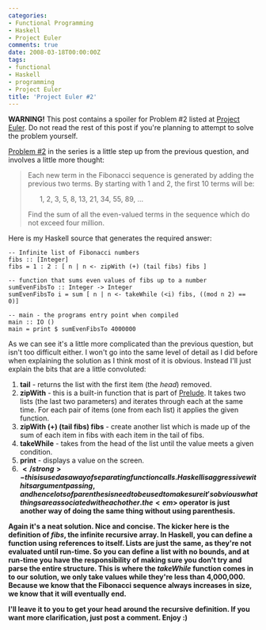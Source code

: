```yaml
---
categories:
- Functional Programming
- Haskell
- Project Euler
comments: true
date: 2008-03-18T00:00:00Z
tags:
- functional
- Haskell
- programming
- Project Euler
title: 'Project Euler #2'
---
```


<strong>WARNING!</strong> This post contains a spoiler for Problem #2 listed at <a href="http://projecteuler.net/" title="Project Euler">Project Euler</a>. Do not read the rest of this post if you're planning to attempt to solve the problem yourself.

<!--more-->

<a href="http://projecteuler.net/index.php?section=problems&id=2">Problem #2</a> in the series is a little step up from the previous question, and involves a little more thought:<blockquote><p>Each new term in the Fibonacci sequence is generated by adding the previous two terms. By starting with 1 and 2, the first 10 terms will be:

&nbsp;&nbsp;&nbsp;&nbsp;&nbsp;&nbsp;1, 2, 3, 5, 8, 13, 21, 34, 55, 89, ...

Find the sum of all the even-valued terms in the sequence which do not exceed four million.</p></blockquote>

Here is my Haskell source that generates the required answer:
```
-- Infinite list of Fibonacci numbers
fibs :: [Integer]
fibs = 1 : 2 : [ n | n <- zipWith (+) (tail fibs) fibs ]

-- function that sums even values of fibs up to a number
sumEvenFibsTo :: Integer -> Integer
sumEvenFibsTo i = sum [ n | n <- takeWhile (<i) fibs, ((mod n 2) == 0)]

-- main - the programs entry point when compiled
main :: IO ()
main = print $ sumEvenFibsTo 4000000
```

As we can see it's a little more complicated than the previous question, but isn't too difficult either. I won't go into the same level of detail as I did before when explaining the solution as I think most of it is obvious. Instead I'll just explain the bits that are a little convoluted:<ol><li><strong>tail</strong> - returns the list with the first item (the <em>head</em>) removed.</li><li><strong>zipWith</strong> - this is a built-in function that is part of <a href="http://www.haskell.org/hoogle/hoodoc.cgi?module=Prelude&mode=module" title="Prelude">Prelude</a>. It takes two lists (the last two parameters) and iterates through each at the same time. For each pair of items (one from each list) it applies the given function.</li><li><strong>zipWith (+) (tail fibs) fibs</strong> - create another list which is made up of the sum of each item in fibs with each item in the tail of fibs.</li><li><strong>takeWhile</strong> - takes from the head of the list until the value meets a given condition.</li><li><strong>print</strong> - displays a value on the screen.</li><li><strong>$</strong> - this is used as a way of separating function calls. Haskell is aggressive with its argument passing, and hence lots of parenthesis need to be used to make sure it's obvious what things are associated with each other. the <em>$</em> operator is just another way of doing the same thing without using parenthesis.</li></ol>
Again it's a neat solution. Nice and concise. The kicker here is the definition of <em>fibs</em>, the infinite recursive array. In Haskell, you can define a function using references to itself. Lists are just the same, as they're not evaluated until run-time. So you can define a list with no bounds, and at run-time you have the responsibility of making sure you don't try and parse the entire structure. This is where the <em>takeWhile</em> function comes in to our solution, we only take values while they're less than 4,000,000. Because we know that the Fibonacci sequence always increases in size, we know that it will eventually end.

I'll leave it to you to get your head around the recursive definition. If you want more clarification, just post a comment. Enjoy :)
